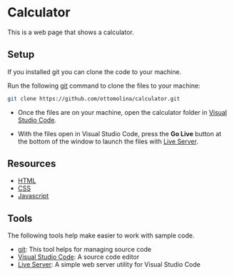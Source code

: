 # Calculator

This is a web page that shows a calculator.

## Setup

If you installed git you can clone the code to your machine.

Run the following [git](https://git-scm.com/downloads) command to clone the files to your machine:

```bash
git clone https://github.com/ottomolina/calculator.git
```

- Once the files are on your machine, open the calculator folder in [Visual Studio Code](https://code.visualstudio.com/).

- With the files open in Visual Studio Code, press the **Go Live** button at the bottom of the window to launch the files with [Live Server](https://marketplace.visualstudio.com/items?itemName=ritwickdey.LiveServer).

## Resources

- [HTML](https://developer.mozilla.org/docs/Web/HTML)
- [CSS](https://developer.mozilla.org/docs/Web/CSS)
- [Javascript](https://developer.mozilla.org/docs/Web/javascript)

## Tools

The following tools help make easier to work with sample code.

- [git](https://git-scm.com/downloads): This tool helps for managing source code
- [Visual Studio Code](https://code.visualstudio.com/): A source code editor
- [Live Server](https://marketplace.visualstudio.com/items?itemName=ritwickdey.LiveServer): A simple web server utility for Visual Studio Code
